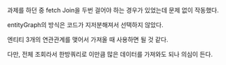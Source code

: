 과제를 하던 중 fetch Join을 두번 걸어야 하는 경우가 있었는데 문제 없이 작동했다.

entityGraph의 방식은 코드가 지저분해져서 선택하지 않았다.

엔티티 3개의 연관관계를 맺어서 가져올 때 사용하면 될 것 같다.

다만, 전체 조회라서 한방쿼리로 이만큼 많은 데이터를 가져와도 되나 의심이 든다.